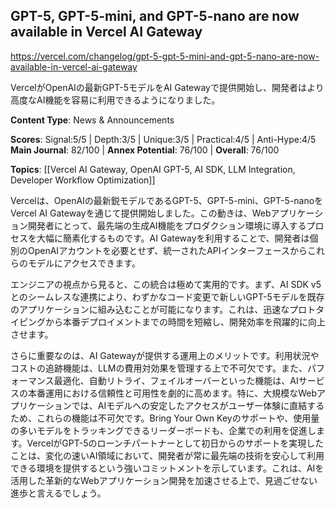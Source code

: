 ## GPT-5, GPT-5-mini, and GPT-5-nano are now available in Vercel AI Gateway

https://vercel.com/changelog/gpt-5-gpt-5-mini-and-gpt-5-nano-are-now-available-in-vercel-ai-gateway

VercelがOpenAIの最新GPT-5モデルをAI Gatewayで提供開始し、開発者はより高度なAI機能を容易に利用できるようになりました。

**Content Type**: News & Announcements

**Scores**: Signal:5/5 | Depth:3/5 | Unique:3/5 | Practical:4/5 | Anti-Hype:4/5
**Main Journal**: 82/100 | **Annex Potential**: 76/100 | **Overall**: 76/100

**Topics**: [[Vercel AI Gateway, OpenAI GPT-5, AI SDK, LLM Integration, Developer Workflow Optimization]]

Vercelは、OpenAIの最新鋭モデルであるGPT-5、GPT-5-mini、GPT-5-nanoをVercel AI Gatewayを通じて提供開始しました。この動きは、Webアプリケーション開発者にとって、最先端の生成AI機能をプロダクション環境に導入するプロセスを大幅に簡素化するものです。AI Gatewayを利用することで、開発者は個別のOpenAIアカウントを必要とせず、統一されたAPIインターフェースからこれらのモデルにアクセスできます。

エンジニアの視点から見ると、この統合は極めて実用的です。まず、AI SDK v5とのシームレスな連携により、わずかなコード変更で新しいGPT-5モデルを既存のアプリケーションに組み込むことが可能になります。これは、迅速なプロトタイピングから本番デプロイメントまでの時間を短縮し、開発効率を飛躍的に向上させます。

さらに重要なのは、AI Gatewayが提供する運用上のメリットです。利用状況やコストの追跡機能は、LLMの費用対効果を管理する上で不可欠です。また、パフォーマンス最適化、自動リトライ、フェイルオーバーといった機能は、AIサービスの本番運用における信頼性と可用性を劇的に高めます。特に、大規模なWebアプリケーションでは、AIモデルへの安定したアクセスがユーザー体験に直結するため、これらの機能は不可欠です。Bring Your Own Keyのサポートや、使用量の多いモデルをトラッキングできるリーダーボードも、企業での利用を促進します。VercelがGPT-5のローンチパートナーとして初日からのサポートを実現したことは、変化の速いAI領域において、開発者が常に最先端の技術を安心して利用できる環境を提供するという強いコミットメントを示しています。これは、AIを活用した革新的なWebアプリケーション開発を加速させる上で、見過ごせない進歩と言えるでしょう。
